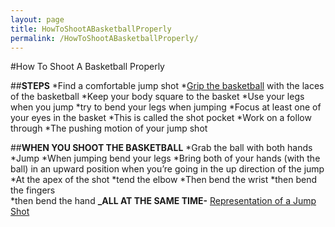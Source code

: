 ```yaml
---
layout: page
title: HowToShootABasketballProperly
permalink: /HowToShootABasketballProperly/
--- 
```


#How To Shoot A Basketball Properly

##**STEPS**
*Find a comfortable jump shot
*[Grip the basketball]( https://thumbs.dreamstime.com/z/two-hands-holding-basketball-over-white-background-49182296.jpg) with the laces of the basketball
*Keep your body square to the basket
*Use your legs when you jump
*try to bend your legs when jumping
*Focus at least one of your eyes in the basket
*This is called the shot pocket
*Work on a follow through
*The pushing motion of your jump shot

##**WHEN YOU SHOOT THE BASKETBALL**
*Grab the ball with both hands
*Jump
*When jumping bend your legs
*Bring both of your hands (with the ball) in an upward position when you’re going in the up direction of the jump
*At the apex of the shot
*tend the elbow
*Then bend the wrist
*then bend the fingers  
*then bend the hand 
**_ALL AT THE SAME TIME-**
[Representation of a Jump Shot](http://4.bp.blogspot.com/-h3LCrgcqL3Y/VX-eMqO_iiI/AAAAAAAAAAs/wldJifLs70c/s1600/curry-jump%2Bshot%2B2%2Bpaint.jpg)

 
